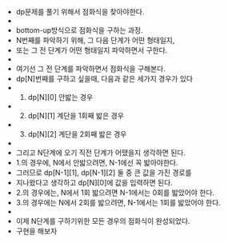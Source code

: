  * dp문제를 풀기 위해서 점화식을 찾아야한다.
 * 
 * bottom-up방식으로 점화식을 구하는 과정. 
 * N번째를 파악하기 위해, 그 다음 단계가 어떤 형태일지, 
 * 또는 그 전 단계가 어떤 형태일지 파악하면서 구한다.
 * 
 * 여기선 그 전 단계를 파악하면서 점화식을 구해본다. 
 * dp[N]번째를 구하고 싶을때, 다음과 같은 세가지 경우가 있다 
 * 1. dp[N][0] 안밟는 경우
 * 2. dp[N][1] 계단을 1회째 밟은 경우
 * 3. dp[N][2] 계단을 2회째 밟은 경우
 * 
 * 그리고 N단계에 오기 직전 단계가 어땠을지 생각하면 된다.
 * 1.의 경우에, N에서 안밟으려면, N-1에선 꼭 밟아야한다.
 * 그러므로 dp[N-1][1], dp[N-1][2] 둘 중 큰 값을 가진 경로를 
 * 지나왔다고 생각하고 dp[N][0]에 값을 입력하면 된다.
 * 2.의 경우에는, N에서 1회 밟으려면 N-1에서는 0회를 밟았어야 한다.
 * 3.의 경우에는 N에서 2회를 밟으려면, N-1에서는 1회를 밟았어야 한다.
 * 
 * 이제 N단계를 구하기위한 모든 경우의 점화식이 완성되었다.
 * 구현을 해보자
